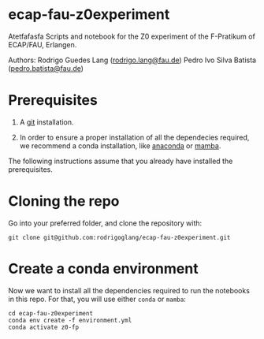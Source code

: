 # ecap-fau-z0experiment

Atetfafasfa
Scripts and notebook for the Z0 experiment of the F-Pratikum of ECAP/FAU, Erlangen.

Authors:
Rodrigo Guedes Lang (rodrigo.lang@fau.de)
Pedro Ivo Silva Batista (pedro.batista@fau.de)

# Prerequisites

1. A [git](https://git-scm.com/book/en/v2/Getting-Started-Installing-Git) installation.

2. In order to ensure a proper installation of all the dependecies required, we recommend a conda installation, like [anaconda](https://docs.anaconda.com/free/anaconda/install/) or [mamba](https://mamba.readthedocs.io/en/latest/installation/mamba-installation.html).

The following instructions assume that you already have installed the prerequisites.

# Cloning the repo

Go into your preferred folder, and clone the repository with:

`git clone git@github.com:rodrigoglang/ecap-fau-z0experiment.git`

# Create a conda environment

Now we want to install all the dependencies required to run the notebooks in this repo.
For that, you will use either `conda` or `mamba`:

```
cd ecap-fau-z0experiment
conda env create -f environment.yml
conda activate z0-fp
```
